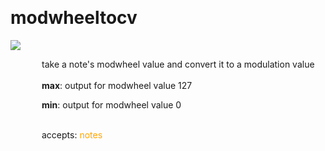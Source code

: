 
<a name=modwheeltocv></a><br>
# <b>modwheeltocv</b>
<img src="../images/modwheeltocv.png"><br>
<div style="display:inline-block;margin-left:50px;">
take a note's modwheel value and convert it to a modulation value<br/><br/>
<b>max</b>: output for modwheel value 127<br>

<b>min</b>: output for modwheel value 0<br>

<br>accepts: <font color=orange>notes</font> <br></div>
